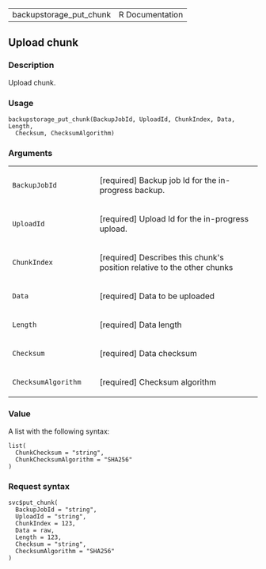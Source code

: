 <table style="width: 100%;">
<tbody>
<tr class="odd">
<td>backupstorage_put_chunk</td>
<td style="text-align: right;">R Documentation</td>
</tr>
</tbody>
</table>

## Upload chunk

### Description

Upload chunk.

### Usage

    backupstorage_put_chunk(BackupJobId, UploadId, ChunkIndex, Data, Length,
      Checksum, ChecksumAlgorithm)

### Arguments

<table>
<colgroup>
<col style="width: 35%" />
<col style="width: 65%" />
</colgroup>
<tbody>
<tr class="odd">
<td><code
id="backupstorage_put_chunk_:_BackupJobId">BackupJobId</code></td>
<td><p>[required] Backup job Id for the in-progress backup.</p></td>
</tr>
<tr class="even">
<td><code id="backupstorage_put_chunk_:_UploadId">UploadId</code></td>
<td><p>[required] Upload Id for the in-progress upload.</p></td>
</tr>
<tr class="odd">
<td><code
id="backupstorage_put_chunk_:_ChunkIndex">ChunkIndex</code></td>
<td><p>[required] Describes this chunk's position relative to the other
chunks</p></td>
</tr>
<tr class="even">
<td><code id="backupstorage_put_chunk_:_Data">Data</code></td>
<td><p>[required] Data to be uploaded</p></td>
</tr>
<tr class="odd">
<td><code id="backupstorage_put_chunk_:_Length">Length</code></td>
<td><p>[required] Data length</p></td>
</tr>
<tr class="even">
<td><code id="backupstorage_put_chunk_:_Checksum">Checksum</code></td>
<td><p>[required] Data checksum</p></td>
</tr>
<tr class="odd">
<td><code
id="backupstorage_put_chunk_:_ChecksumAlgorithm">ChecksumAlgorithm</code></td>
<td><p>[required] Checksum algorithm</p></td>
</tr>
</tbody>
</table>

### Value

A list with the following syntax:

    list(
      ChunkChecksum = "string",
      ChunkChecksumAlgorithm = "SHA256"
    )

### Request syntax

    svc$put_chunk(
      BackupJobId = "string",
      UploadId = "string",
      ChunkIndex = 123,
      Data = raw,
      Length = 123,
      Checksum = "string",
      ChecksumAlgorithm = "SHA256"
    )
